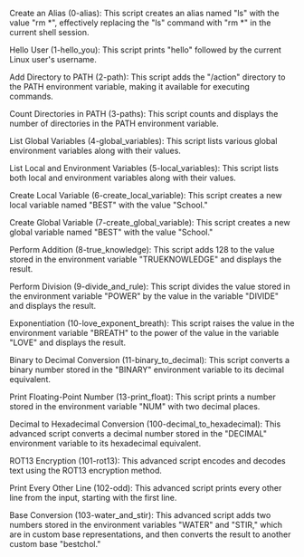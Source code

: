 Create an Alias (0-alias): This script creates an alias named "ls" with the value "rm *", effectively replacing the "ls" command with "rm *" in the current shell session.

Hello User (1-hello_you): This script prints "hello" followed by the current Linux user's username.

Add Directory to PATH (2-path): This script adds the "/action" directory to the PATH environment variable, making it available for executing commands.

Count Directories in PATH (3-paths): This script counts and displays the number of directories in the PATH environment variable.

List Global Variables (4-global_variables): This script lists various global environment variables along with their values.

List Local and Environment Variables (5-local_variables): This script lists both local and environment variables along with their values.

Create Local Variable (6-create_local_variable): This script creates a new local variable named "BEST" with the value "School."

Create Global Variable (7-create_global_variable): This script creates a new global variable named "BEST" with the value "School."

Perform Addition (8-true_knowledge): This script adds 128 to the value stored in the environment variable "TRUEKNOWLEDGE" and displays the result.

Perform Division (9-divide_and_rule): This script divides the value stored in the environment variable "POWER" by the value in the variable "DIVIDE" and displays the result.

Exponentiation (10-love_exponent_breath): This script raises the value in the environment variable "BREATH" to the power of the value in the variable "LOVE" and displays the result.

Binary to Decimal Conversion (11-binary_to_decimal): This script converts a binary number stored in the "BINARY" environment variable to its decimal equivalent.

Print Floating-Point Number (13-print_float): This script prints a number stored in the environment variable "NUM" with two decimal places.

Decimal to Hexadecimal Conversion (100-decimal_to_hexadecimal): This advanced script converts a decimal number stored in the "DECIMAL" environment variable to its hexadecimal equivalent.

ROT13 Encryption (101-rot13): This advanced script encodes and decodes text using the ROT13 encryption method.

Print Every Other Line (102-odd): This advanced script prints every other line from the input, starting with the first line.

Base Conversion (103-water_and_stir): This advanced script adds two numbers stored in the environment variables "WATER" and "STIR," which are in custom base representations, and then converts the result to another custom base "bestchol."
